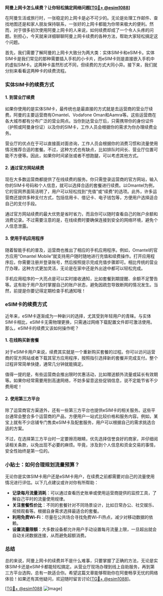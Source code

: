 **阿曼上网卡怎么续费？让你轻松搞定网络问题[[TG💪+ @esim1088](https://t.me/s/esim1088)]**

在阿曼生活或旅行时，一张稳定的上网卡是必不可少的。无论是处理工作邮件、查找地图还是和家人朋友保持联系，一张好的上网卡都能为你带来极大的便利。然而，对于很多初次使用阿曼上网卡的人来说，如何续费却成了一个令人头疼的问题。别担心，今天就来详细聊聊阿曼上网卡续费的各种方法，帮助大家轻松搞定这个问题。

首先，我们需要了解阿曼的上网卡大致分为两大类：实体SIM卡和eSIM卡。实体SIM卡是我们常见的那种需要插入手机的小卡片，而eSIM卡则是直接嵌入手机中的虚拟SIM卡。这两种卡虽然形式不同，但续费的方式大同小异。接下来，我们就分别来看看这两种卡的续费流程。

### 实体SIM卡的续费方式

#### 1. 到营业厅续费

如果你使用的是实体SIM卡，最传统也是最直接的方式就是去运营商的营业厅续费。阿曼的主要运营商有Omantel、Vodafone Oman和Aamra等。这些运营商在各大城市都有分布广泛的营业网点。当你到达营业厅后，只需携带你的身份证件（护照或阿曼身份证）以及你的SIM卡，工作人员会根据你的需求为你办理续费业务。

营业厅的优点在于可以直接面对面咨询，工作人员会根据你的消费习惯和流量使用情况推荐合适的套餐。不过，这种方式也有缺点，比如排队时间长、营业厅位置可能不方便等。因此，如果你时间紧张或者不想跑腿，可以考虑其他方式。

#### 2. 通过官方网站续费

现在大多数运营商都提供了在线续费的服务。你只需登录运营商的官方网站，输入你的SIM卡号码和个人信息，就可以选择合适的套餐进行续费。以Omantel为例，它的官网界面简洁明了，用户可以轻松找到“充值”或“续费”的选项。此外，许多运营商还提供多种支付方式，包括信用卡、借记卡、电子钱包等，方便用户选择适合自己的支付手段。

通过官方网站续费的最大优势是省时省力，而且你可以随时查看自己的账户余额和消费记录。不过需要注意的是，在线续费时要确保连接到安全的网络环境，避免个人信息泄露。

#### 3. 使用手机应用程序

随着智能手机的普及，运营商也推出了相应的手机应用程序。例如，Omantel的官方应用“Omantel Mobile”就支持用户随时随地进行充值和续费操作。打开应用程序后，你需要注册并登录账号，然后按照提示完成充值步骤即可。相比传统的营业厅办理，这种方式更加灵活，无论是在家中还是外出途中都可以轻松完成。

手机应用程序的一大亮点是可以实时接收通知，比如套餐到期提醒、余额不足警告等。这有助于用户及时掌握自己的账户状态，避免因疏忽导致断网的情况发生。当然，前提是你要记得定期检查手机通知哦！

### eSIM卡的续费方式

近年来，eSIM卡逐渐成为一种新兴的选择，尤其受到年轻用户的青睐。与实体SIM卡相比，eSIM卡无需物理更换，只需通过网络下载配置文件即可激活使用。那么，eSIM卡的续费又该如何操作呢？

#### 1. 在线购买新套餐

对于eSIM卡用户来说，续费其实就是一个重新购买套餐的过程。你可以访问运营商的官方网站或者下载其官方应用程序，按照指引选择新的套餐并完成支付。整个过程非常简单快捷，通常几分钟就能搞定。

值得一提的是，有些运营商会推出限时优惠活动，比如赠送额外流量或延长有效期等。如果你经常需要用到高速网络，不妨多留意这些促销信息，说不定能节省不少费用呢！

#### 2. 使用第三方平台

除了运营商官方渠道外，还有一些第三方平台也提供eSIM卡的相关服务。这些平台通常会整合多个运营商的产品，方便用户一站式比较价格和服务内容。例如，某宝上就有不少店铺专门售卖eSIM卡及配套服务，用户可以根据自己的需求挑选合适的方案。

不过，在选择第三方平台时一定要擦亮眼睛，优先选择信誉良好的商家，并仔细阅读相关条款，以免出现不必要的麻烦。毕竟，涉及到个人信息和资金交易的事情，安全性始终是第一位的。

### 小贴士：如何合理规划流量预算？

无论你是实体SIM卡用户还是eSIM卡用户，在续费之前都需要对自己的流量使用情况进行评估。以下几点建议或许对你有所帮助：

- **记录每月流量消耗**：可以通过查看历史账单或使用运营商提供的监控工具，了解自己平时的流量使用规律。
- **关注套餐性价比**：不同的套餐针对不同场景设计，比如日常办公、社交娱乐、视频观看等。根据自身需求选择最适合的套餐。
- **利用免费Wi-Fi**：尽量在公共场合寻找免费Wi-Fi热点，减少对移动数据的依赖。
- **设置流量限额**：大多数设备都允许用户手动设置每月流量上限，一旦超出就会自动关闭数据连接，从而避免超额消费。

### 总结

总的来说，阿曼上网卡的续费并不是什么难事，只要掌握了正确的方法，无论是实体SIM卡还是eSIM卡都能轻松搞定。从营业厅现场办理到线上自助服务，再到第三方平台选购，总有一款适合你。希望这篇文章能够帮助你在阿曼畅享无忧的网络体验！如果还有其他疑问，欢迎随时留言讨论[[TG💪+ @esim1088](https://t.me/s/esim1088)]。

[[TG💪+ @esim1088](https://t.me/s/esim1088) ![Image](https://i.postimg.cc/4NQfJmqS/Snipaste-2025-05-13-00-14-12.png)]